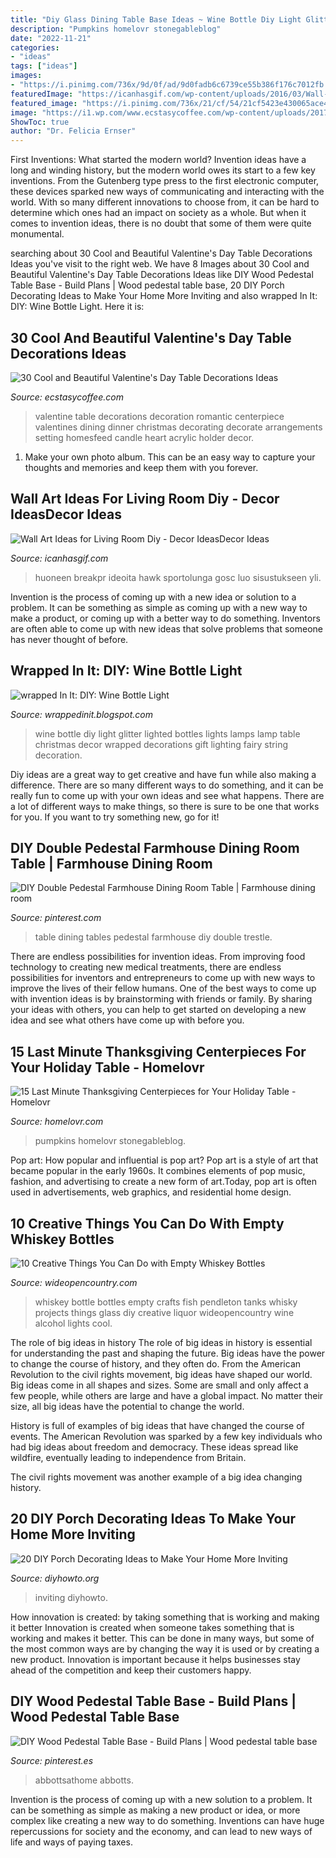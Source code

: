 ```yaml
---
title: "Diy Glass Dining Table Base Ideas ~ Wine Bottle Diy Light Glitter Lighted Bottles Lights Lamps Lamp Table Christmas Decor Wrapped Decorations Gift Lighting Fairy String Decoration"
description: "Pumpkins homelovr stonegableblog"
date: "2022-11-21"
categories:
- "ideas"
tags: ["ideas"]
images:
- "https://i.pinimg.com/736x/9d/0f/ad/9d0fadb6c6739ce55b386f176c7012fb.jpg"
featuredImage: "https://icanhasgif.com/wp-content/uploads/2016/03/Wall-Art-Ideas-for-Living-Room-Diy.jpg"
featured_image: "https://i.pinimg.com/736x/21/cf/54/21cf5423e430065ace4499970b37e01c--farmhouse-dining-room-table-dining-room-tables.jpg"
image: "https://i1.wp.com/www.ecstasycoffee.com/wp-content/uploads/2017/01/Red-Valentine-table-decorations.jpg?resize=750%2C563"
ShowToc: true
author: "Dr. Felicia Ernser"
---
```



First Inventions: What started the modern world?
Invention ideas have a long and winding history, but the modern world owes its start to a few key inventions. From the Gutenberg type press to the first electronic computer, these devices sparked new ways of communicating and interacting with the world. With so many different innovations to choose from, it can be hard to determine which ones had an impact on society as a whole. But when it comes to invention ideas, there is no doubt that some of them were quite monumental.

	

		
searching about 30 Cool and Beautiful Valentine&#039;s Day Table Decorations Ideas you've visit to the right web. We have 8 Images about 30 Cool and Beautiful Valentine&#039;s Day Table Decorations Ideas like DIY Wood Pedestal Table Base - Build Plans | Wood pedestal table base, 20 DIY Porch Decorating Ideas to Make Your Home More Inviting and also wrapped In It: DIY: Wine Bottle Light. Here it is:
		
    
## 30 Cool And Beautiful Valentine&#039;s Day Table Decorations Ideas

<img loading=lazy src="https://i1.wp.com/www.ecstasycoffee.com/wp-content/uploads/2017/01/Red-Valentine-table-decorations.jpg?resize=750%2C563" onerror="this.onerror=null;this.src='https://tse4.mm.bing.net/th?id=OIP.MD3OK81FpziiaF1n2-YSvgHaFj&amp;pid=15.1';" alt="30 Cool and Beautiful Valentine&#039;s Day Table Decorations Ideas">

_Source: ecstasycoffee.com_

>valentine table decorations decoration romantic centerpiece valentines dining dinner christmas decorating decorate arrangements setting homesfeed candle heart acrylic holder decor. 

	

1. Make your own photo album. This can be an easy way to capture your thoughts and memories and keep them with you forever.

    
## Wall Art Ideas For Living Room Diy - Decor IdeasDecor Ideas

<img loading=lazy src="https://icanhasgif.com/wp-content/uploads/2016/03/Wall-Art-Ideas-for-Living-Room-Diy.jpg" onerror="this.onerror=null;this.src='https://tse1.mm.bing.net/th?id=OIP.Pw231lBeOmof9vfGhqj38wHaFj&amp;pid=15.1';" alt="Wall Art Ideas for Living Room Diy - Decor IdeasDecor Ideas">

_Source: icanhasgif.com_

>huoneen breakpr ideoita hawk sportolunga gosc luo sisustukseen yli. 

	

Invention is the process of coming up with a new idea or solution to a problem. It can be something as simple as coming up with a new way to make a product, or coming up with a better way to do something. Inventors are often able to come up with new ideas that solve problems that someone has never thought of before.

    
## Wrapped In It: DIY: Wine Bottle Light

<img loading=lazy src="http://4.bp.blogspot.com/-VPtz-uUg0uo/UoqZ4sKNXUI/AAAAAAAAAJM/4zx69Ib55us/s1600/b1d367b9e058d7117e77a6e4c27cf21f.jpg" onerror="this.onerror=null;this.src='https://tse2.mm.bing.net/th?id=OIP.Nj6UXnjrsFTl_wotvSRL9AHaJ4&amp;pid=15.1';" alt="wrapped In It: DIY: Wine Bottle Light">

_Source: wrappedinit.blogspot.com_

>wine bottle diy light glitter lighted bottles lights lamps lamp table christmas decor wrapped decorations gift lighting fairy string decoration. 

	

Diy ideas are a great way to get creative and have fun while also making a difference. There are so many different ways to do something, and it can be really fun to come up with your own ideas and see what happens. There are a lot of different ways to make things, so there is sure to be one that works for you. If you want to try something new, go for it!

    
## DIY Double Pedestal Farmhouse Dining Room Table | Farmhouse Dining Room

<img loading=lazy src="https://i.pinimg.com/736x/21/cf/54/21cf5423e430065ace4499970b37e01c--farmhouse-dining-room-table-dining-room-tables.jpg" onerror="this.onerror=null;this.src='https://tse4.mm.bing.net/th?id=OIP.tL5W8YSHPXd0vaNLnnV_3AHaJ3&amp;pid=15.1';" alt="DIY Double Pedestal Farmhouse Dining Room Table | Farmhouse dining room">

_Source: pinterest.com_

>table dining tables pedestal farmhouse diy double trestle. 

	

There are endless possibilities for invention ideas. From improving food technology to creating new medical treatments, there are endless possibilities for inventors and entrepreneurs to come up with new ways to improve the lives of their fellow humans. One of the best ways to come up with invention ideas is by brainstorming with friends or family. By sharing your ideas with others, you can help to get started on developing a new idea and see what others have come up with before you.

    
## 15 Last Minute Thanksgiving Centerpieces For Your Holiday Table - Homelovr

<img loading=lazy src="https://www.homelovr.com/wp-content/uploads/2016/11/Quick-and-Easy-Fall-Decor.jpg" onerror="this.onerror=null;this.src='https://tse4.mm.bing.net/th?id=OIP.f35bqn53gGnbGu2uD5vMFQHaLL&amp;pid=15.1';" alt="15 Last Minute Thanksgiving Centerpieces for Your Holiday Table - Homelovr">

_Source: homelovr.com_

>pumpkins homelovr stonegableblog. 

	

Pop art: How popular and influential is pop art?
Pop art is a style of art that became popular in the early 1960s. It combines elements of pop music, fashion, and advertising to create a new form of art.Today, pop art is often used in advertisements, web graphics, and residential home design.

    
## 10 Creative Things You Can Do With Empty Whiskey Bottles

<img loading=lazy src="http://cdn0.wideopencountry.com/wp-content/uploads/2016/04/whiskey4.jpg" onerror="this.onerror=null;this.src='https://tse1.mm.bing.net/th?id=OIP.mdMhOPPxR_Sxl-_gl4rmWQHaJ6&amp;pid=15.1';" alt="10 Creative Things You Can Do with Empty Whiskey Bottles">

_Source: wideopencountry.com_

>whiskey bottle bottles empty crafts fish pendleton tanks whisky projects things glass diy creative liquor wideopencountry wine alcohol lights cool. 

	

The role of big ideas in history
The role of big ideas in history is essential for understanding the past and shaping the future. Big ideas have the power to change the course of history, and they often do. From the American Revolution to the civil rights movement, big ideas have shaped our world.
Big ideas come in all shapes and sizes. Some are small and only affect a few people, while others are large and have a global impact. No matter their size, all big ideas have the potential to change the world.

History is full of examples of big ideas that have changed the course of events. The American Revolution was sparked by a few key individuals who had big ideas about freedom and democracy. These ideas spread like wildfire, eventually leading to independence from Britain.

The civil rights movement was another example of a big idea changing history.

    
## 20 DIY Porch Decorating Ideas To Make Your Home More Inviting

<img loading=lazy src="http://www.diyhowto.org/wp-content/uploads/Deck-Dining-Table-20-DIY-Porch-Decorating-Ideas-Projects-DIYHowto.jpg" onerror="this.onerror=null;this.src='https://tse1.mm.bing.net/th?id=OIP.q1szzX69EbQxp9lKjl9UMwHaJ8&amp;pid=15.1';" alt="20 DIY Porch Decorating Ideas to Make Your Home More Inviting">

_Source: diyhowto.org_

>inviting diyhowto. 

	

How innovation is created: by taking something that is working and making it better
Innovation is created when someone takes something that is working and makes it better. This can be done in many ways, but some of the most common ways are by changing the way it is used or by creating a new product. Innovation is important because it helps businesses stay ahead of the competition and keep their customers happy.

    
## DIY Wood Pedestal Table Base - Build Plans | Wood Pedestal Table Base

<img loading=lazy src="https://i.pinimg.com/736x/9d/0f/ad/9d0fadb6c6739ce55b386f176c7012fb.jpg" onerror="this.onerror=null;this.src='https://tse3.mm.bing.net/th?id=OIP.aEoYE6hVThspCTciyTzDbwHaHa&amp;pid=15.1';" alt="DIY Wood Pedestal Table Base - Build Plans | Wood pedestal table base">

_Source: pinterest.es_

>abbottsathome abbotts. 

	

Invention is the process of coming up with a new solution to a problem. It can be something as simple as making a new product or idea, or more complex like creating a new way to do something. Inventions can have huge repercussions for society and the economy, and can lead to new ways of life and ways of paying taxes.

